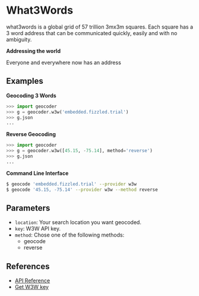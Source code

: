 # What3Words

what3words is a global grid of 57 trillion 3mx3m squares.
Each square has a 3 word address that can be communicated quickly,
easily and with no ambiguity.

**Addressing the world**

Everyone and everywhere now has an address

## Examples

**Geocoding 3 Words**

```python
>>> import geocoder
>>> g = geocoder.w3w('embedded.fizzled.trial')
>>> g.json
...
```

**Reverse Geocoding**

```python
>>> import geocoder
>>> g = geocoder.w3w([45.15, -75.14], method='reverse')
>>> g.json
...
```

**Command Line Interface**

```bash
$ geocode 'embedded.fizzled.trial' --provider w3w
$ geocode '45.15, -75.14' --provider w3w --method reverse
```

## Parameters

- `location`: Your search location you want geocoded.
- `key`: W3W API key.
- `method`: Chose one of the following methods:
    * geocode
    * reverse

## References

- [API Reference](http://developer.what3words.com/)
- [Get W3W key](http://developer.what3words.com/api-register/)
